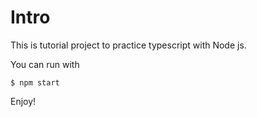 # Intro


This is tutorial project to practice typescript with Node js.

You can run with

``` $ npm start ```

Enjoy!
